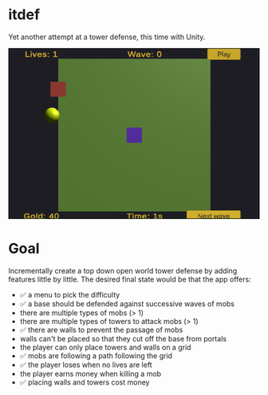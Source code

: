 # itdef

Yet another attempt at a tower defense, this time with Unity.

![Game view](resources/game.png)

# Goal

Incrementally create a top down open world tower defense by adding features little by little. The desired final state would be that the app offers:
* ✅ a menu to pick the difficulty
* ✅ a base should be defended against successive waves of mobs
* there are multiple types of mobs (> 1)
* there are multiple types of towers to attack mobs (> 1)
* ✅ there are walls to prevent the passage of mobs
* walls can't be placed so that they cut off the base from portals
* the player can only place towers and walls on a grid
* ✅ mobs are following a path following the grid
* ✅ the player loses when no lives are left
* the player earns money when killing a mob
* ✅ placing walls and towers cost money
